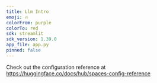 ```yaml
---
title: Llm Intro
emoji: 🔥
colorFrom: purple
colorTo: red
sdk: streamlit
sdk_version: 1.39.0
app_file: app.py
pinned: false
---
```


Check out the configuration reference at https://huggingface.co/docs/hub/spaces-config-reference
